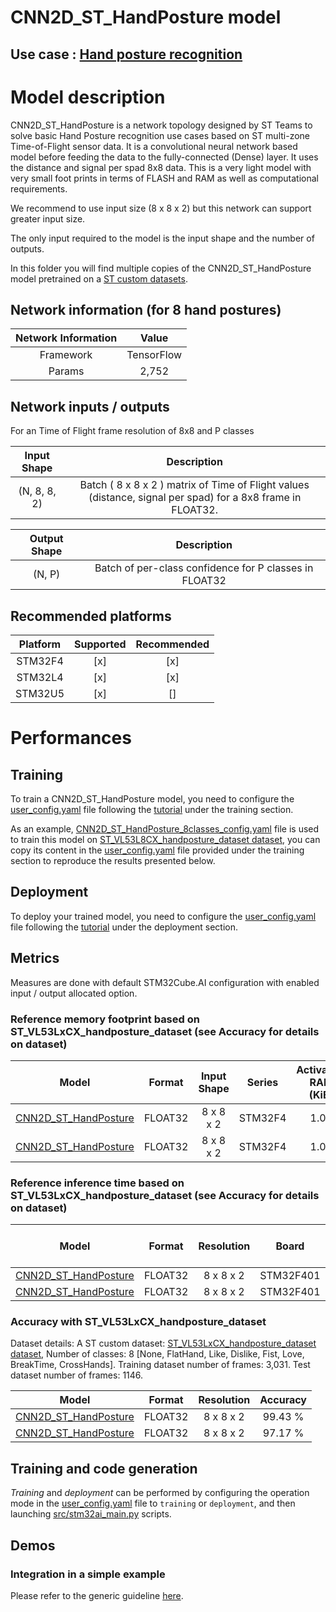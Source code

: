 # CNN2D_ST_HandPosture model

## **Use case** : [Hand posture recognition](../../../hand_posture/README.md)

# Model description

CNN2D_ST_HandPosture is a network topology designed by ST Teams to solve basic Hand Posture recognition use cases based on ST multi-zone Time-of-Flight sensor data. It is a convolutional neural network based model before feeding the data to the fully-connected (Dense) layer. It uses the distance and signal per spad 8x8 data. This is a very light model with very small foot prints in terms of FLASH and RAM as well as computational requirements.

We recommend to use input size (8 x 8 x 2) but this network can support greater input size.

The only input required to the model is the input shape and the number of outputs.

In this folder you will find multiple copies of the CNN2D_ST_HandPosture model pretrained on a [ST custom datasets](../../datasets/README.md).

## Network information (for 8 hand postures)


| Network Information     |  Value          |
|:-----------------------:|:---------------:|
|  Framework              | TensorFlow      |
|  Params                 | 2,752           |


## Network inputs / outputs


For an Time of Flight frame resolution of 8x8 and P classes

| Input Shape | Description |
| :----:| :-----------: |
| (N, 8, 8, 2) | Batch ( 8 x 8 x 2 ) matrix of Time of Flight values (distance, signal per spad) for a 8x8 frame in FLOAT32.|

| Output Shape | Description |
| :----:| :-----------: |
| (N, P) | Batch of per-class confidence for P classes in FLOAT32|


## Recommended platforms


| Platform | Supported | Recommended |
|:--------:|:---------:|:-----------:|
| STM32F4  |    [x]    |      [x]    |
| STM32L4  |    [x]    |      [x]    |
| STM32U5  |    [x]    |      []     |


# Performances
## Training


To train a CNN2D_ST_HandPosture model, you need to configure the [user_config.yaml](../../src/user_config.yaml) file following the [tutorial](../../src/README.md) under the training section.

As an example, [CNN2D_ST_HandPosture_8classes_config.yaml](../CNN2D_ST_HandPosture/ST_pretrainedmodel_custom_dataset/ST_VL53L8CX_handposture_dataset/CNN2D_ST_HandPosture_8classes/CNN2D_ST_HandPosture_8classes_config.yaml) file is used to train this model on [ST_VL53L8CX_handposture_dataset dataset](../../datasets/), you can copy its content in the [user_config.yaml](../../src/user_config.yaml) file provided under the training section to reproduce the results presented below. 

## Deployment

To deploy your trained model, you need to configure the [user_config.yaml](../../src/user_config.yaml) file following the [tutorial](../../src/README.md) under the deployment section.


## Metrics


Measures are done with default STM32Cube.AI configuration with enabled input / output allocated option.


### Reference memory footprint based on ST_VL53LxCX_handposture_dataset (see Accuracy for details on dataset)


| Model             | Format | Input Shape | Series  | Activation RAM (KiB) | Runtime RAM (KiB) | Weights Flash (KiB) | Code Flash (KiB) | Total RAM (KiB)   | Total Flash (KiB) | STM32Cube.AI version  |
|:-----------------:|:------:|:-----------:|:-------:|:--------------:|:-----------:|:-------------:|:----------:|:-----------:|:-----------:|:---------------------:|
| [CNN2D_ST_HandPosture](ST_pretrainedmodel_custom_dataset/ST_VL53L8CX_handposture_dataset/CNN2D_ST_HandPosture_8classes/CNN2D_ST_HandPosture_8classes.h5) | FLOAT32   | 8 x 8 x 2    | STM32F4 | 1.07     | 2.08       | 10.75    | 14.37       |  3.15    | 25.12  | 9.1.0                 |
| [CNN2D_ST_HandPosture](ST_pretrainedmodel_custom_dataset/ST_VL53L5CX_handposture_dataset/CNN2D_ST_HandPosture_8classes/CNN2D_ST_HandPosture_8classes.h5) | FLOAT32   | 8 x 8 x 2    | STM32F4 | 1.07      | 2.08        | 10.75     | 14.37        |  3.15    | 25.12   | 9.1.0                 |


### Reference inference time based on ST_VL53LxCX_handposture_dataset (see Accuracy for details on dataset)


| Model             | Format | Resolution | Board            |   Frequency   | Inference time (ms) | STM32Cube.AI version  |
|:-----------------:|:------:|:----------:|:----------------:|:-------------:|:-------------------:|:---------------------:|
| [CNN2D_ST_HandPosture](ST_pretrainedmodel_custom_dataset/ST_VL53L8CX_handposture_dataset/CNN2D_ST_HandPosture_8classes/CNN2D_ST_HandPosture_8classes.h5) | FLOAT32   | 8 x 8 x 2    | STM32F401 | 84 MHz       |    1.54  ms       | 9.1.0                 |
| [CNN2D_ST_HandPosture](ST_pretrainedmodel_custom_dataset/ST_VL53L5CX_handposture_dataset/CNN2D_ST_HandPosture_8classes/CNN2D_ST_HandPosture_8classes.h5) | FLOAT32   | 8 x 8 x 2    | STM32F401 | 84 MHz       |    1.53  ms       | 9.1.0                 |

### Accuracy with ST_VL53LxCX_handposture_dataset


Dataset details: A ST custom dataset: [ST_VL53LxCX_handposture_dataset dataset](../../datasets/README.md), Number of classes: 8 [None, FlatHand, Like, Dislike, Fist, Love, BreakTime, CrossHands]. Training dataset number of frames:  3,031. Test dataset number of frames: 1146.


| Model | Format | Resolution | Accuracy |
|:-----------------:|:------:|:----------:|:----------------:|
| [CNN2D_ST_HandPosture](ST_pretrainedmodel_custom_dataset/ST_VL53L8CX_handposture_dataset/CNN2D_ST_HandPosture_8classes/CNN2D_ST_HandPosture_8classes.h5) | FLOAT32   | 8 x 8 x 2    | 99.43 %    |
| [CNN2D_ST_HandPosture](ST_pretrainedmodel_custom_dataset/ST_VL53L5CX_handposture_dataset/CNN2D_ST_HandPosture_8classes/CNN2D_ST_HandPosture_8classes.h5) | FLOAT32   | 8 x 8 x 2    | 97.17 %    |


## Training and code generation

*Training* and *deployment* can be performed by configuring the operation mode in the [user_config.yaml](../../src/user_config.yaml) file to `training` or `deployment`, and then launching [src/stm32ai_main.py](../../src/stm32ai_main.py) scripts.


## Demos
### Integration in a simple example

Please refer to the generic guideline [here](../../src/README.md).

